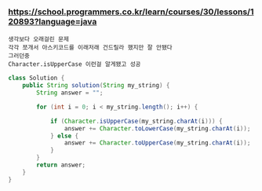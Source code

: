 ### https://school.programmers.co.kr/learn/courses/30/lessons/120893?language=java

```
생각보다 오래걸린 문제
각각 쪼개서 아스키코드를 이래저래 건드릴라 했지만 잘 안됐다
그러던중 
Character.isUpperCase 이런걸 알게됐고 성공
```
```java
class Solution {
    public String solution(String my_string) {
        String answer = "";

        for (int i = 0; i < my_string.length(); i++) {

            if (Character.isUpperCase(my_string.charAt(i))) {
                answer += Character.toLowerCase(my_string.charAt(i));
            } else {
                answer += Character.toUpperCase(my_string.charAt(i));
            }
        }
        return answer;
    }
}
```